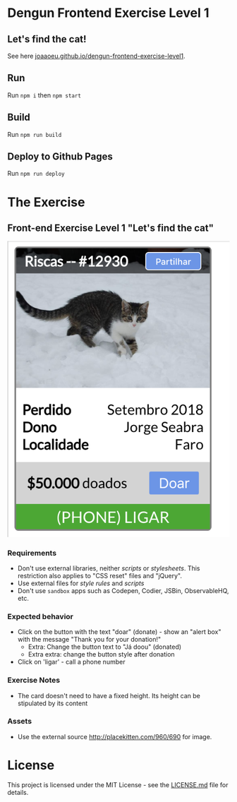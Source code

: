 # Dengun Frontend Exercise Level 1

## Let's find the cat!
See here [joaaoeu.github.io/dengun-frontend-exercise-level1](https://joaaoeu.github.io/dengun-frontend-exercise-level1/).

## Run
Run `npm i` then `npm start`

## Build
Run `npm run build`

## Deploy to Github Pages
Run `npm run deploy`

# The Exercise

## Front-end Exercise Level 1 "Let's find the cat"

![Let's find the cat](./assets/exercise_img.png "Let's find the cat")

### Requirements
- Don't use external libraries, neither *scripts* or *stylesheets*. This restriction also applies to "CSS reset" files and "jQuery".
- Use external files for *style rules* and *scripts*
- Don't use `sandbox` apps such as Codepen, Codier, JSBin, ObservableHQ, etc.

### Expected behavior
  - Click on the button with the text "doar" (donate)  - show an "alert box" with the message "Thank you for your donation!"
    - Extra: Change the button text to "Já doou" (donated)
    - Extra extra: change the button style after donation
  - Click on 'ligar' - call a phone number

### Exercise Notes
- The card doesn't need to have a fixed height. Its height can be stipulated by its content

### Assets
- Use the external source http://placekitten.com/960/690 for image.

# License

This project is licensed under the MIT License - see the [LICENSE.md](LICENSE.md) file for details.

